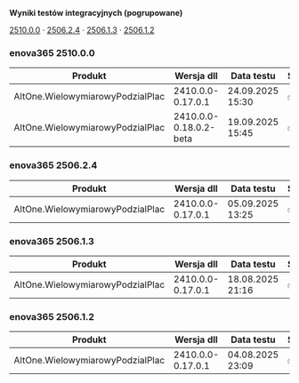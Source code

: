 **Wyniki testów integracyjnych (pogrupowane)**

[2510.0.0](#enova365-251000) · [2506.2.4](#enova365-250624) · [2506.1.3](#enova365-250613) · [2506.1.2](#enova365-250612)

### enova365 2510.0.0

| Produkt                          | Wersja dll             | Data testu       | Status |
|----------------------------------|------------------------|------------------|--------|
| AltOne.WielowymiarowyPodzialPlac | 2410.0.0-0.17.0.1      | 24.09.2025 15:30 | ✅      |
| AltOne.WielowymiarowyPodzialPlac | 2410.0.0-0.18.0.2-beta | 19.09.2025 15:45 | ✅      |

### enova365 2506.2.4

| Produkt                          | Wersja dll        | Data testu       | Status |
|----------------------------------|-------------------|------------------|--------|
| AltOne.WielowymiarowyPodzialPlac | 2410.0.0-0.17.0.1 | 05.09.2025 13:25 | ✅      |

### enova365 2506.1.3

| Produkt                          | Wersja dll        | Data testu       | Status |
|----------------------------------|-------------------|------------------|--------|
| AltOne.WielowymiarowyPodzialPlac | 2410.0.0-0.17.0.1 | 18.08.2025 21:16 | ✅      |

### enova365 2506.1.2

| Produkt                          | Wersja dll        | Data testu       | Status |
|----------------------------------|-------------------|------------------|--------|
| AltOne.WielowymiarowyPodzialPlac | 2410.0.0-0.17.0.1 | 04.08.2025 23:09 | ✅      |

